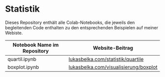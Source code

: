 # Statistik

Dieses Repository enthält alle Colab-Notebooks, die jeweils den begleitenden Code enthalten zu den entsprechenden Beispielen auf meiner Webiste.

| Notebook Name im Repository | Website-Beitrag |
| --- | ----------- |
| quartil.ipynb | [lukasbelka.com/statistik/quartile](https://www.lukasbelka.com/statistik/quartil) |
| boxplot.ipynb | [lukasbelka.com/visualisierung/boxplot](https://www.lukasbelka.com/visualisierung/boxplot) |
